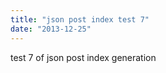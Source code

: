 ```yaml
---
title: "json post index test 7"
date: "2013-12-25"
---
```


<div class="content">
<p>test 7 of json post index generation</p>
</div>
